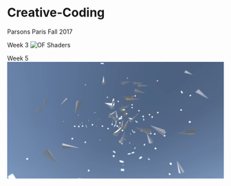 # Creative-Coding
Parsons Paris Fall 2017

Week 3
![OF Shaders](https://github.com/baice963/Creative-Coding/blob/master/homework_week3/giphy-downsized-large.gif?raw=true "Logo Title Text 1")

Week 5
[![Paper Planes Video](https://github.com/baice963/Creative-Coding/blob/master/homework_week5/Assets/Screen%20Shot%202017-10-08%20at%2015.02.40.png?raw=true)](  https://vimeo.com/237278637)

  
  
  
